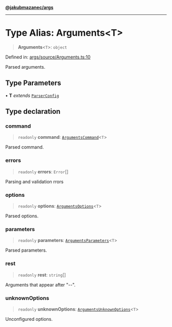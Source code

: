 [**@jakubmazanec/args**](../README.md)

---

# Type Alias: Arguments\<T\>

> **Arguments**\<`T`\>: `object`

Defined in:
[args/source/Arguments.ts:10](https://github.com/jakubmazanec/tools/blob/66e975ab265618dba82f8e4c56654145b7ba4db7/packages/args/source/Arguments.ts#L10)

Parsed arguments.

## Type Parameters

• **T** _extends_ [`ParserConfig`](ParserConfig.md)

## Type declaration

### command

> `readonly` **command**: [`ArgumentsCommand`](ArgumentsCommand.md)\<`T`\>

Parsed command.

### errors

> `readonly` **errors**: `Error`[]

Parsing and validation rrors

### options

> `readonly` **options**: [`ArgumentsOptions`](ArgumentsOptions.md)\<`T`\>

Parsed options.

### parameters

> `readonly` **parameters**: [`ArgumentsParameters`](ArgumentsParameters.md)\<`T`\>

Parsed parameters.

### rest

> `readonly` **rest**: `string`[]

Arguments that appear after "--".

### unknownOptions

> `readonly` **unknownOptions**: [`ArgumentsUnknownOptions`](ArgumentsUnknownOptions.md)\<`T`\>

Unconfigured options.
